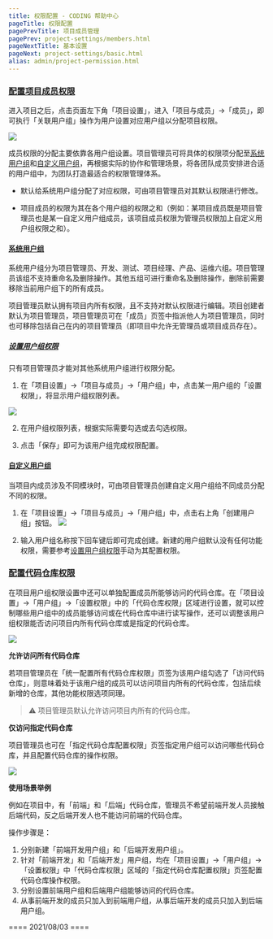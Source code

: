 ```yaml
---
title: 权限配置 - CODING 帮助中心
pageTitle: 权限配置
pagePrevTitle: 项目成员管理
pagePrev: project-settings/members.html
pageNextTitle: 基本设置
pageNext: project-settings/basic.html
alias: admin/project-permission.html
---
```


### [配置项目成员权限](#permission-set)

进入项目之后，点击页面左下角「项目设置」，进入「项目与成员」->「成员」，即可执行「关联用户组」操作为用户设置对应用户组以分配项目权限。

![](https://help-assets.codehub.cn/enterprise/20210806100242.png)

成员权限的分配主要依靠各用户组设置。项目管理员可将具体的权限项分配至[系统用户组](#user-group-systematic)和[自定义用户组](#user-group-customized)，再根据实际的协作和管理场景，将各团队成员安排进合适的用户组中，为团队打造最适合的权限管理体系。

*   默认给系统用户组分配了对应权限，可由项目管理员对其默认权限进行修改。

*   项目成员的权限为其在各个用户组的权限之和（例如：某项目成员既是项目管理员也是某一自定义用户组成员，该项目成员权限为管理员权限加上自定义用户组权限之和）。

#### [系统用户组](#user-group-systematic)

系统用户组分为项目管理员、开发、测试、项目经理、产品、运维六组。项目管理员该组不支持重命名及删除操作。其他五组可进行重命名及删除操作，删除前需要移除当前用户组下的所有成员。

项目管理员默认拥有项目内所有权限，且不支持对默认权限进行编辑。项目创建者默认为项目管理员，项目管理员可在「成员」页签中指派他人为项目管理员，同时也可移除包括自己在内的项目管理员（即项目中允许无管理员或项目成员存在）。
##### [设置用户组权限](#set-permission)

只有项目管理员才能对其他系统用户组进行权限分配。

1.  在「项目设置」->「项目与成员」->「用户组」中，点击某一用户组的「设置权限」，将显示用户组权限列表。

![](https://help-assets.codehub.cn/enterprise/20210803161956.png)

2.  在用户组权限列表，根据实际需要勾选或去勾选权限。

3.  点击「保存」即可为该用户组完成权限配置。

#### [自定义用户组](#user-group-customized)

当项目内成员涉及不同模块时，可由项目管理员创建自定义用户组给不同成员分配不同的权限。

1.  在「项目设置」->「项目与成员」->「用户组」中，点击右上角「创建用户组」按钮。
![](https://help-assets.codehub.cn/enterprise/20210803162621.png)

2.  输入用户组名称按下回车键后即可完成创建。新建的用户组默认没有任何功能权限，需要参考[设置用户组权限](#set-permission)手动为其配置权限。

### [配置代码仓库权限](#repo-permission)

在项目用户组权限设置中还可以单独配置成员所能够访问的代码仓库。在「项目设置」->「用户组」->「设置权限」中的「代码仓库权限」区域进行设置，就可以控制哪些用户组中的成员能够访问或在代码仓库中进行读写操作，还可以调整该用户组权限能否访问项目内所有代码仓库或是指定的代码仓库。

![](https://help-assets.codehub.cn/enterprise/20210803164942.png)

**允许访问所有代码仓库**

若项目管理员在「统一配置所有代码仓库权限」页签为该用户组勾选了「访问代码仓库」，则意味着处于该用户组的成员可以访问项目内所有的代码仓库，包括后续新增的仓库，其他功能权限选项同理。

> ⚠️ 项目管理员默认允许访问项目内所有的代码仓库。

**仅访问指定代码仓库**

项目管理员也可在「指定代码仓库配置权限」页签指定用户组可以访问哪些代码仓库，并且配置代码仓库的操作权限。

![](https://help-assets.codehub.cn/enterprise/20210803165428.png)

**使用场景举例**

例如在项目中，有「前端」和「后端」代码仓库，管理员不希望前端开发人员接触后端代码，反之后端开发人也不能访问前端的代码仓库。

操作步骤是：

1.  分别新建「前端开发用户组」和「后端开发用户组」。
2.  针对「前端开发」和「后端开发」用户组，均在「项目设置」->「用户组」->「设置权限」中「代码仓库权限」区域的「指定代码仓库配置权限」页签配置代码仓库操作权限。
3.  分别设置前端用户组和后端用户组能够访问的代码仓库。
4.  从事前端开发的成员只加入到前端用户组，从事后端开发的成员只加入到后端用户组。

==== 2021/08/03 ====
